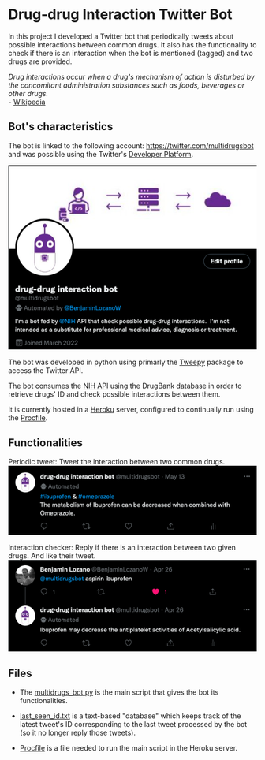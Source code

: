 # Drug-drug Interaction Twitter Bot

In this project I developed a Twitter bot that periodically tweets about possible interactions between common drugs. It also has the functionality to check if there is an interaction when the bot is mentioned (tagged) and two drugs are provided.

*Drug interactions occur when a drug's mechanism of action is disturbed by the concomitant administration substances such as foods, beverages or other drugs.*  
\- [Wikipedia](https://en.wikipedia.org/wiki/Drug_interaction#:~:text=Drug%20interactions%20occur%20when%20a,foods%2C%20beverages%20or%20other%20drugs.)  

## Bot's characteristics 

The bot is linked to the following account: https://twitter.com/multidrugsbot and was possible using the Twitter's [Developer Platform](https://developer.twitter.com/).

![pic](/img/twitter_account.png)

The bot was developed in python using primarly the [Tweepy](https://www.tweepy.org/) package to access the Twitter API.  

The bot consumes the [NIH API](https://lhncbc.nlm.nih.gov/RxNav/APIs/InteractionAPIs.html#:~:text=The%20Interaction%20API%20is%20a,contained%20in%20a%20JAMIA%20article.) using the DrugBank database in order to retrieve drugs' ID and check possible interactions between them.  

It is currently hosted in a [Heroku](https://www.heroku.com/) server, configured to continually run using the [Procfile](https://github.com/benjaminlozanow/multidrugs_bot/blob/main/Procfile).

## Functionalities

Periodic tweet: Tweet the interaction between two common drugs.
![pic2](/img/twitter_tweet.png)

Interaction checker: Reply if there is an interaction between two given drugs. And like their tweet.
![pic3](/img/twitter_reply.png)  

## Files

- The [multidrugs_bot.py](https://github.com/benjaminlozanow/multidrugs_bot/blob/main/multidrugs_bot.py) is the main script that gives the bot its functionalities.

- [last_seen_id.txt](https://github.com/benjaminlozanow/multidrugs_bot/blob/main/last_seen_id.txt) is a text-based "database" which keeps track of the latest tweet's ID corresponding to the last tweet processed by the bot (so it no longer reply those tweets).  

- [Procfile](https://github.com/benjaminlozanow/multidrugs_bot/blob/main/Procfile) is a file needed to run the main script in the Heroku server.